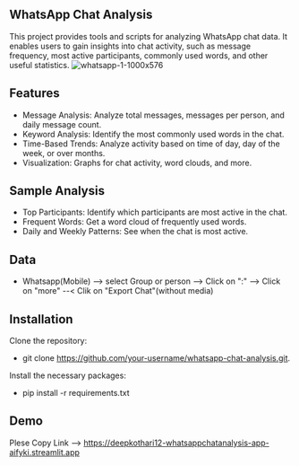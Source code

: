 ## WhatsApp Chat Analysis
This project provides tools and scripts for analyzing WhatsApp chat data. It enables users to gain insights into chat activity, such as message frequency, most active participants, commonly used words, and other useful statistics.
![whatsapp-1-1000x576](https://github.com/user-attachments/assets/d0763bdf-272f-4fa1-95bc-d95bd1651119)

## Features
* Message Analysis: Analyze total messages, messages per person, and daily message count.
* Keyword Analysis: Identify the most commonly used words in the chat.
* Time-Based Trends: Analyze activity based on time of day, day of the week, or over months.
* Visualization: Graphs for chat activity, word clouds, and more.
  
## Sample Analysis
* Top Participants: Identify which participants are most active in the chat.
* Frequent Words: Get a word cloud of frequently used words.
* Daily and Weekly Patterns: See when the chat is most active.

## Data
* Whatsapp(Mobile) --> select Group or person --> Click on ":" --> Click on "more" --< Clik on "Export Chat"(without media)

## Installation
Clone the repository:
* git clone https://github.com/your-username/whatsapp-chat-analysis.git.
  
Install the necessary packages:
* pip install -r requirements.txt

## Demo 
Plese Copy Link --> https://deepkothari12-whatsappchatanalysis-app-aifyki.streamlit.app
